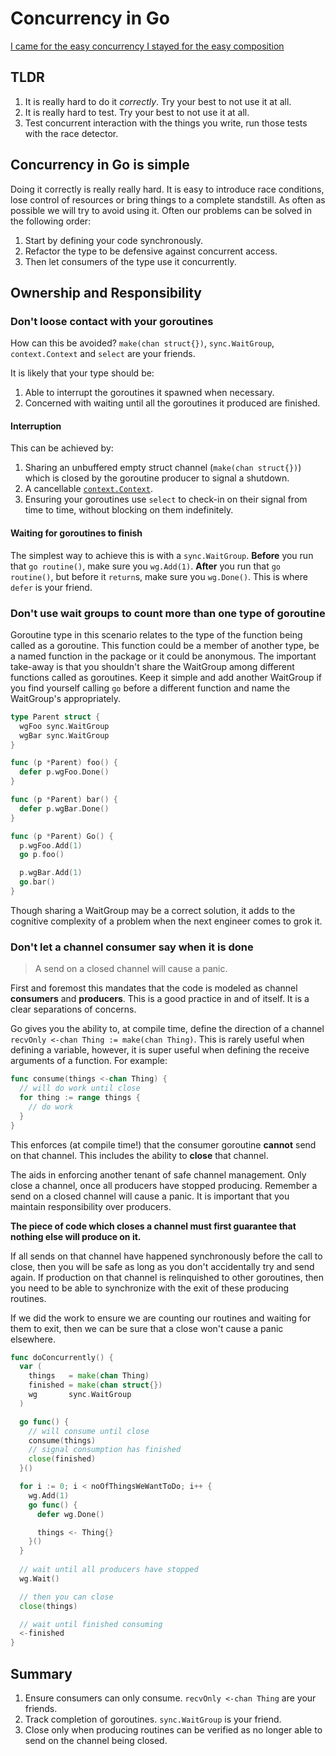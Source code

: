 Concurrency in Go
=================

[I came for the easy concurrency I stayed for the easy composition](https://www.youtube.com/watch?v=woCg2zaIVzQ)

## TLDR

1. It is really hard to do it *correctly*. Try your best to not use it at all.
1. It is really hard to test. Try your best to not use it at all.
1. Test concurrent interaction with the things you write, run those tests with the race detector.

## Concurrency in Go is simple

Doing it correctly is really really hard. It is easy to introduce race conditions, lose control of resources or bring things to a complete standstill.
As often as possible we will try to avoid using it. Often our problems can be solved in the following order:

1. Start by defining your code synchronously.
2. Refactor the type to be defensive against concurrent access.
3. Then let consumers of the type use it concurrently.

## Ownership and Responsibility

### **Don't** loose contact with your goroutines

How can this be avoided? `make(chan struct{})`, `sync.WaitGroup`, `context.Context` and `select` are your friends.

It is likely that your type should be:

  1. Able to interrupt the goroutines it spawned when necessary.
  2. Concerned with waiting until all the goroutines it produced are finished.

#### Interruption

This can be achieved by:

  1. Sharing an unbuffered empty struct channel (`make(chan struct{})`) which is closed by the goroutine producer to signal a shutdown.
  2. A cancellable [`context.Context`](https://golang.org/pkg/context/#WithCancel).
  3. Ensuring your goroutines use `select` to check-in on their signal from time to time, without blocking on them indefinitely.

#### Waiting for goroutines to finish

The simplest way to achieve this is with a `sync.WaitGroup`.
**Before** you run that `go routine()`, make sure you `wg.Add(1)`.
**After** you run that `go routine()`, but before it `return`s, make sure you `wg.Done()`. This is where `defer` is your friend.

### **Don't** use wait groups to count more than one type of goroutine

Goroutine type in this scenario relates to the type of the function being called as a goroutine.
This function could be a member of another type, be a named function in the package or it could be anonymous.
The important take-away is that you shouldn't share the WaitGroup among different functions called as goroutines.
Keep it simple and add another WaitGroup if you find yourself calling `go` before a different function and name the WaitGroup's appropriately.

```go
type Parent struct {
  wgFoo sync.WaitGroup
  wgBar sync.WaitGroup
}

func (p *Parent) foo() {
  defer p.wgFoo.Done()
}

func (p *Parent) bar() {
  defer p.wgBar.Done()
}

func (p *Parent) Go() {
  p.wgFoo.Add(1)
  go p.foo()

  p.wgBar.Add(1)
  go.bar()
}
```

Though sharing a WaitGroup may be a correct solution, it adds to the cognitive complexity of a problem when the next engineer comes to grok it.

### **Don't** let a channel consumer say when it is done

> A send on a closed channel will cause a panic.

First and foremost this mandates that the code is modeled as channel __consumers__ and __producers__.
This is a good practice in and of itself. It is a clear separations of concerns.

Go gives you the ability to, at compile time, define the direction of a channel `recvOnly <-chan Thing := make(chan Thing)`.
This is rarely useful when defining a variable, however, it is super useful when defining the receive arguments of a function.
For example:

```go
func consume(things <-chan Thing) {
  // will do work until close
  for thing := range things {
    // do work
  }
}
```

This enforces (at compile time!) that the consumer goroutine **cannot** send on that channel.
This includes the ability to **close** that channel.

The aids in enforcing another tenant of safe channel management. Only close a channel, once all producers have stopped producing. Remember a send on a closed channel will cause a panic.
It is important that you maintain responsibility over producers.

**The piece of code which closes a channel must first guarantee that nothing else will produce on it.**

If all sends on that channel have happened synchronously before the call to close, then you will be safe as long as you don't accidentally try and send again. If production on that channel is relinquished to other goroutines, then you need to be able to synchronize with the exit of these producing routines.

If we did the work to ensure we are counting our routines and waiting for them to exit, then we can be sure that a close won't cause a panic elsewhere.

```go
func doConcurrently() {
  var (
    things   = make(chan Thing)
    finished = make(chan struct{})
    wg       sync.WaitGroup
  )

  go func() {
    // will consume until close
    consume(things)
    // signal consumption has finished
    close(finished)
  }()

  for i := 0; i < noOfThingsWeWantToDo; i++ {
    wg.Add(1)
    go func() {
      defer wg.Done()

      things <- Thing{}
    }()
  }
  
  // wait until all producers have stopped
  wg.Wait()

  // then you can close
  close(things)

  // wait until finished consuming
  <-finished
}
```

## Summary

1. Ensure consumers can only consume. `recvOnly <-chan Thing` are your friends.
2. Track completion of goroutines. `sync.WaitGroup` is your friend.
3. Close only when producing routines can be verified as no longer able to send on the channel being closed.
